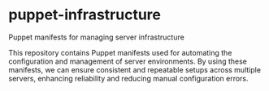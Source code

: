 # puppet-infrastructure
Puppet manifests for managing server infrastructure

This repository contains Puppet manifests used for automating the configuration and management of server environments. By using these manifests, we can ensure consistent and repeatable setups across multiple servers, enhancing reliability and reducing manual configuration errors.
